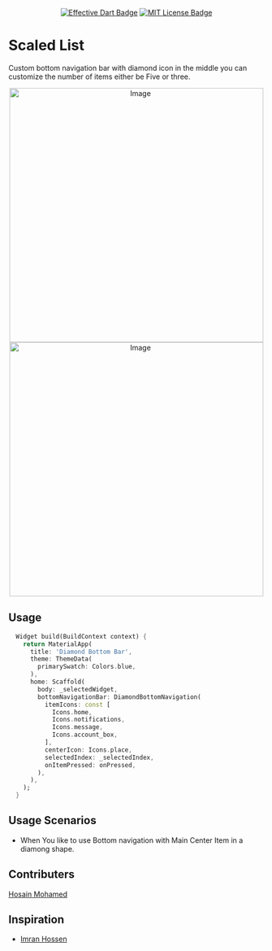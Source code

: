 <p align="center">
	<a href="https://github.com/tenhobi/effective_dart"><img src="https://img.shields.io/badge/style-effective_dart-40c4ff.svg" alt="Effective Dart Badge"></a>
	<a href="https://opensource.org/licenses/MIT"><img src="https://img.shields.io/badge/license-MIT-purple.svg" alt="MIT License Badge"></a>
</p>

</p>
<p align = "center">
<!-- <a href="https://pub.dev/packages/scaled_list"> Pub.dev</a> -->
</p>


# Scaled List
Custom bottom navigation bar with diamond icon in the middle you can customize the number of items either be Five or three.


<p align="center">
	<img src="https://i.imgur.com/HeBaWm8.png" alt="Image" height="500"/>
	<img src="https://i.imgur.com/nW7CuBE.png" alt="Image" height="500"/>
	
	

## Usage

```dart
  Widget build(BuildContext context) {
    return MaterialApp(
      title: 'Diamond Bottom Bar',
      theme: ThemeData(
        primarySwatch: Colors.blue,
      ),
      home: Scaffold(
        body: _selectedWidget,
        bottomNavigationBar: DiamondBottomNavigation(
          itemIcons: const [
            Icons.home,
            Icons.notifications,
            Icons.message,
            Icons.account_box,
          ],
          centerIcon: Icons.place,
          selectedIndex: _selectedIndex,
          onItemPressed: onPressed,
        ),
      ),
    );
  }
  ```
  
## Usage Scenarios
- When You like to use Bottom navigation with Main Center Item in a diamong shape.

## Contributers
<a href="https://github.com/hosain-mohamed">Hosain Mohamed</a>

## Inspiration
- <a href="https://dribbble.com/shots15332641-Medical-Mobile-App">Imran Hossen</a>
